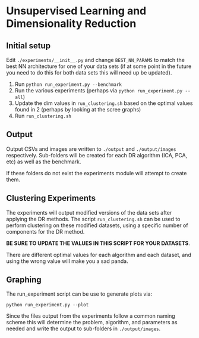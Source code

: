 # Unsupervised Learning and Dimensionality Reduction

## Initial setup
Edit `./experiments/__init__.py` and change `BEST_NN_PARAMS` to match the best NN architecture for one of your data sets (if at some point in the future you need to do this for both data sets this will need up be updated).

1. Run `python run_experiment.py --benchmark`
2. Run the various experiments (perhaps via `python run_experiment.py --all`)
3. Update the dim values in `run_clustering.sh` based on the optimal values found in 2 (perhaps by looking at the scree graphs)
4. Run `run_clustering.sh`


## Output
Output CSVs and images are written to `./output` and `./output/images` respectively. Sub-folders will be created for each DR algorithm (ICA, PCA, etc) as well as the benchmark.

If these folders do not exist the experiments module will attempt to create them.

## Clustering Experiments

The experiments will output modified versions of the data sets after applying the DR methods. The script `run_clustering.sh` can be used to perform clustering on these modified datasets, using a specific number of components for the DR method.

**BE SURE TO UPDATE THE VALUES IN THIS SCRIPT FOR YOUR DATASETS**. 

There are different optimal values for each algorithm and each dataset, and using the wrong value will make you a sad panda.


## Graphing

The run_experiment script can be use to generate plots via:

```
python run_experiment.py --plot
```

Since the files output from the experiments follow a common naming scheme this will determine the problem, algorithm,
and parameters as needed and write the output to sub-folders in `./output/images`.

